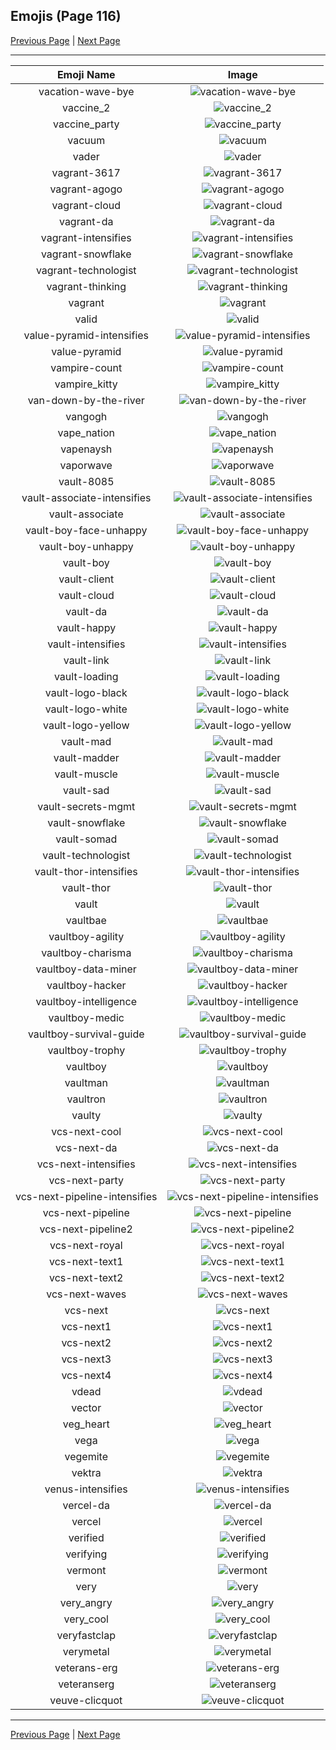 
## Emojis (Page 116)

[Previous Page](/docs/hc/page-u-0115.md)
  | [Next Page](/docs/hc/page-v-0117.md)

<hr />

|Emoji Name|Image|
| :-: | :-: |
|vacation-wave-bye| ![vacation-wave-bye](/emojis/hc/vacation-wave-bye.gif)|
|vaccine_2| ![vaccine_2](/emojis/hc/vaccine_2.png)|
|vaccine_party| ![vaccine_party](/emojis/hc/vaccine_party.gif)|
|vacuum| ![vacuum](/emojis/hc/vacuum.png)|
|vader| ![vader](/emojis/hc/vader.png)|
|vagrant-3617| ![vagrant-3617](/emojis/hc/vagrant-3617.png)|
|vagrant-agogo| ![vagrant-agogo](/emojis/hc/vagrant-agogo.png)|
|vagrant-cloud| ![vagrant-cloud](/emojis/hc/vagrant-cloud.png)|
|vagrant-da| ![vagrant-da](/emojis/hc/vagrant-da.png)|
|vagrant-intensifies| ![vagrant-intensifies](/emojis/hc/vagrant-intensifies.gif)|
|vagrant-snowflake| ![vagrant-snowflake](/emojis/hc/vagrant-snowflake.png)|
|vagrant-technologist| ![vagrant-technologist](/emojis/hc/vagrant-technologist.png)|
|vagrant-thinking| ![vagrant-thinking](/emojis/hc/vagrant-thinking.png)|
|vagrant| ![vagrant](/emojis/hc/vagrant.png)|
|valid| ![valid](/emojis/hc/valid.png)|
|value-pyramid-intensifies| ![value-pyramid-intensifies](/emojis/hc/value-pyramid-intensifies.gif)|
|value-pyramid| ![value-pyramid](/emojis/hc/value-pyramid.png)|
|vampire-count| ![vampire-count](/emojis/hc/vampire-count.png)|
|vampire_kitty| ![vampire_kitty](/emojis/hc/vampire_kitty.gif)|
|van-down-by-the-river| ![van-down-by-the-river](/emojis/hc/van-down-by-the-river.png)|
|vangogh| ![vangogh](/emojis/hc/vangogh.png)|
|vape_nation| ![vape_nation](/emojis/hc/vape_nation.png)|
|vapenaysh| ![vapenaysh](/emojis/hc/vapenaysh.jpg)|
|vaporwave| ![vaporwave](/emojis/hc/vaporwave.jpg)|
|vault-8085| ![vault-8085](/emojis/hc/vault-8085.png)|
|vault-associate-intensifies| ![vault-associate-intensifies](/emojis/hc/vault-associate-intensifies.gif)|
|vault-associate| ![vault-associate](/emojis/hc/vault-associate.png)|
|vault-boy-face-unhappy| ![vault-boy-face-unhappy](/emojis/hc/vault-boy-face-unhappy.png)|
|vault-boy-unhappy| ![vault-boy-unhappy](/emojis/hc/vault-boy-unhappy.png)|
|vault-boy| ![vault-boy](/emojis/hc/vault-boy.png)|
|vault-client| ![vault-client](/emojis/hc/vault-client.png)|
|vault-cloud| ![vault-cloud](/emojis/hc/vault-cloud.png)|
|vault-da| ![vault-da](/emojis/hc/vault-da.png)|
|vault-happy| ![vault-happy](/emojis/hc/vault-happy.png)|
|vault-intensifies| ![vault-intensifies](/emojis/hc/vault-intensifies.gif)|
|vault-link| ![vault-link](/emojis/hc/vault-link.png)|
|vault-loading| ![vault-loading](/emojis/hc/vault-loading.gif)|
|vault-logo-black| ![vault-logo-black](/emojis/hc/vault-logo-black.png)|
|vault-logo-white| ![vault-logo-white](/emojis/hc/vault-logo-white.png)|
|vault-logo-yellow| ![vault-logo-yellow](/emojis/hc/vault-logo-yellow.png)|
|vault-mad| ![vault-mad](/emojis/hc/vault-mad.png)|
|vault-madder| ![vault-madder](/emojis/hc/vault-madder.png)|
|vault-muscle| ![vault-muscle](/emojis/hc/vault-muscle.png)|
|vault-sad| ![vault-sad](/emojis/hc/vault-sad.png)|
|vault-secrets-mgmt| ![vault-secrets-mgmt](/emojis/hc/vault-secrets-mgmt.png)|
|vault-snowflake| ![vault-snowflake](/emojis/hc/vault-snowflake.png)|
|vault-somad| ![vault-somad](/emojis/hc/vault-somad.png)|
|vault-technologist| ![vault-technologist](/emojis/hc/vault-technologist.png)|
|vault-thor-intensifies| ![vault-thor-intensifies](/emojis/hc/vault-thor-intensifies.gif)|
|vault-thor| ![vault-thor](/emojis/hc/vault-thor.png)|
|vault| ![vault](/emojis/hc/vault.png)|
|vaultbae| ![vaultbae](/emojis/hc/vaultbae.jpg)|
|vaultboy-agility| ![vaultboy-agility](/emojis/hc/vaultboy-agility.png)|
|vaultboy-charisma| ![vaultboy-charisma](/emojis/hc/vaultboy-charisma.png)|
|vaultboy-data-miner| ![vaultboy-data-miner](/emojis/hc/vaultboy-data-miner.png)|
|vaultboy-hacker| ![vaultboy-hacker](/emojis/hc/vaultboy-hacker.png)|
|vaultboy-intelligence| ![vaultboy-intelligence](/emojis/hc/vaultboy-intelligence.png)|
|vaultboy-medic| ![vaultboy-medic](/emojis/hc/vaultboy-medic.png)|
|vaultboy-survival-guide| ![vaultboy-survival-guide](/emojis/hc/vaultboy-survival-guide.png)|
|vaultboy-trophy| ![vaultboy-trophy](/emojis/hc/vaultboy-trophy.png)|
|vaultboy| ![vaultboy](/emojis/hc/vaultboy.jpg)|
|vaultman| ![vaultman](/emojis/hc/vaultman.png)|
|vaultron| ![vaultron](/emojis/hc/vaultron.png)|
|vaulty| ![vaulty](/emojis/hc/vaulty.png)|
|vcs-next-cool| ![vcs-next-cool](/emojis/hc/vcs-next-cool.png)|
|vcs-next-da| ![vcs-next-da](/emojis/hc/vcs-next-da.png)|
|vcs-next-intensifies| ![vcs-next-intensifies](/emojis/hc/vcs-next-intensifies.gif)|
|vcs-next-party| ![vcs-next-party](/emojis/hc/vcs-next-party.gif)|
|vcs-next-pipeline-intensifies| ![vcs-next-pipeline-intensifies](/emojis/hc/vcs-next-pipeline-intensifies.gif)|
|vcs-next-pipeline| ![vcs-next-pipeline](/emojis/hc/vcs-next-pipeline.png)|
|vcs-next-pipeline2| ![vcs-next-pipeline2](/emojis/hc/vcs-next-pipeline2.gif)|
|vcs-next-royal| ![vcs-next-royal](/emojis/hc/vcs-next-royal.png)|
|vcs-next-text1| ![vcs-next-text1](/emojis/hc/vcs-next-text1.png)|
|vcs-next-text2| ![vcs-next-text2](/emojis/hc/vcs-next-text2.png)|
|vcs-next-waves| ![vcs-next-waves](/emojis/hc/vcs-next-waves.gif)|
|vcs-next| ![vcs-next](/emojis/hc/vcs-next.png)|
|vcs-next1| ![vcs-next1](/emojis/hc/vcs-next1.png)|
|vcs-next2| ![vcs-next2](/emojis/hc/vcs-next2.png)|
|vcs-next3| ![vcs-next3](/emojis/hc/vcs-next3.png)|
|vcs-next4| ![vcs-next4](/emojis/hc/vcs-next4.png)|
|vdead| ![vdead](/emojis/hc/vdead.png)|
|vector| ![vector](/emojis/hc/vector.png)|
|veg_heart| ![veg_heart](/emojis/hc/veg_heart.png)|
|vega| ![vega](/emojis/hc/vega.png)|
|vegemite| ![vegemite](/emojis/hc/vegemite.jpg)|
|vektra| ![vektra](/emojis/hc/vektra.png)|
|venus-intensifies| ![venus-intensifies](/emojis/hc/venus-intensifies.gif)|
|vercel-da| ![vercel-da](/emojis/hc/vercel-da.png)|
|vercel| ![vercel](/emojis/hc/vercel.png)|
|verified| ![verified](/emojis/hc/verified.png)|
|verifying| ![verifying](/emojis/hc/verifying.gif)|
|vermont| ![vermont](/emojis/hc/vermont.png)|
|very| ![very](/emojis/hc/very.png)|
|very_angry| ![very_angry](/emojis/hc/very_angry.gif)|
|very_cool| ![very_cool](/emojis/hc/very_cool.png)|
|veryfastclap| ![veryfastclap](/emojis/hc/veryfastclap.gif)|
|verymetal| ![verymetal](/emojis/hc/verymetal.gif)|
|veterans-erg| ![veterans-erg](/emojis/hc/veterans-erg.png)|
|veteranserg| ![veteranserg](/emojis/hc/veteranserg.png)|
|veuve-clicquot| ![veuve-clicquot](/emojis/hc/veuve-clicquot.png)|

<hr/>

[Previous Page](/docs/hc/page-u-0115.md)
  | [Next Page](/docs/hc/page-v-0117.md)